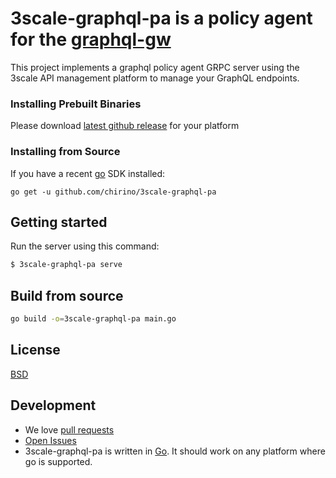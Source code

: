 # 3scale-graphql-pa is a policy agent for the [graphql-gw](https://github.com/chirino/graphql-gw)

This project implements a graphql policy agent GRPC server using
the 3scale API management platform to manage your GraphQL endpoints.

### Installing Prebuilt Binaries

Please download [latest github release](https://github.com/chirino/3scale-graphql-pa/releases) for your platform

### Installing from Source

If you have a recent [go](https://golang.org/dl/) SDK installed:

`go get -u github.com/chirino/3scale-graphql-pa`

## Getting started

Run the server using this command:

```bash
$ 3scale-graphql-pa serve
```
 
## Build from source

```bash
go build -o=3scale-graphql-pa main.go
```

## License

[BSD](./LICENSE)

## Development

- We love [pull requests](https://github.com/chirino/3scale-graphql-pa/pulls)
- [Open Issues](https://github.com/chirino/3scale-graphql-pa/issues)
- 3scale-graphql-pa is written in [Go](https://golang.org/). It should work on any platform where go is supported.
